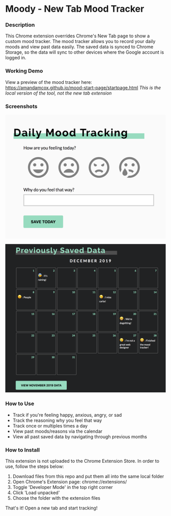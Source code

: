 # Moody - New Tab Mood Tracker

### Description
This Chrome extension overrides Chrome's New Tab page to show a custom mood tracker. The mood tracker allows you to record your daily moods and view past data easily. The saved data is synced to Chrome Storage, so the data will sync to other devices where the Google account is logged in.

### Working Demo
View a preview of the mood tracker here: https://amandamcox.github.io/mood-start-page/startpage.html
*This is the local version of the tool, not the new tab extension*

### Screenshots
![Entering your mood](https://github.com/amandamcox/mood-start-page/blob/master/Enter-Your-Mood.png)

![Viewing moods on calendar](https://github.com/amandamcox/mood-start-page/blob/master/Calendar-Example.png)

### How to Use
- Track if you're feeling happy, anxious, angry, or sad
- Track the reasoning why you feel that way
- Track once or multiples times a day
- View past moods/reasons via the calendar
- View all past saved data by navigating through previous months

### How to Install
This extension is not uploaded to the Chrome Extension Store. In order to use, follow the steps below:

1. Download files from this repo and put them all into the same local folder
2. Open Chrome's Extension page: chrome://extensions/
3. Toggle 'Developer Mode' in the top right corner
4. Click 'Load unpacked'
5. Choose the folder with the extension files

That's it! Open a new tab and start tracking!
